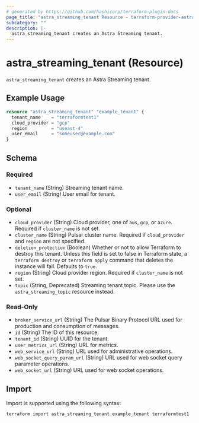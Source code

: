 ```yaml
---
# generated by https://github.com/hashicorp/terraform-plugin-docs
page_title: "astra_streaming_tenant Resource - terraform-provider-astra"
subcategory: ""
description: |-
  astra_streaming_tenant creates an Astra Streaming tenant.
---
```


# astra_streaming_tenant (Resource)

`astra_streaming_tenant` creates an Astra Streaming tenant.

## Example Usage

```terraform
resource "astra_streaming_tenant" "example_tenant" {
  tenant_name    = "terraformtest1"
  cloud_provider = "gcp"
  region         = "useast-4"
  user_email     = "someuser@example.com"
}
```

<!-- schema generated by tfplugindocs -->
## Schema

### Required

- `tenant_name` (String) Streaming tenant name.
- `user_email` (String) User email for tenant.

### Optional

- `cloud_provider` (String) Cloud provider, one of `aws`, `gcp`, or `azure`.  Required if `cluster_name` is not set.
- `cluster_name` (String) Pulsar cluster name.  Required if `cloud_provider` and `region` are not specified.
- `deletion_protection` (Boolean) Whether or not to allow Terraform to destroy this tenant. Unless this field is set to false in Terraform state, a `terraform destroy` or `terraform apply` command that deletes the instance will fail. Defaults to `true`.
- `region` (String) Cloud provider region.  Required if `cluster_name` is not set.
- `topic` (String, Deprecated) Streaming tenant topic. Please use the `astra_streaming_topic` resource instead.

### Read-Only

- `broker_service_url` (String) The Pulsar Binary Protocol URL used for production and consumption of messages.
- `id` (String) The ID of this resource.
- `tenant_id` (String) UUID for the tenant.
- `user_metrics_url` (String) URL for metrics.
- `web_service_url` (String) URL used for administrative operations.
- `web_socket_query_param_url` (String) URL used for web socket query parameter operations.
- `web_socket_url` (String) URL used for web socket operations.

## Import

Import is supported using the following syntax:

```shell
terraform import astra_streaming_tenant.example_tenant terraformtest1
```
